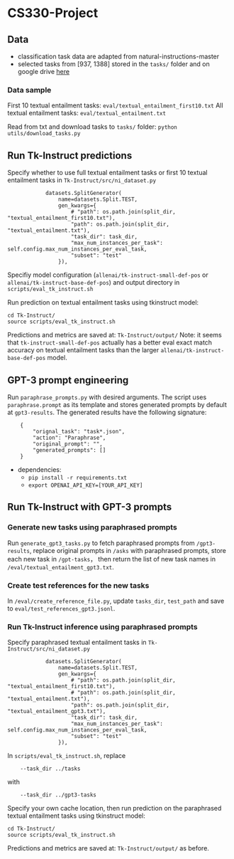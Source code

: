 # CS330-Project

## Data
- classification task data are adapted from natural-instructions-master
- selected tasks from [937, 1388] stored in the `tasks/` folder and on google drive [here](https://drive.google.com/file/d/1HZixR9XLz4X6sQJXIP7viNtPRsx0ZND4/view?usp=share_link)

### Data sample
First 10 textual entailment tasks: `eval/textual_entailment_first10.txt`
All textual entailment tasks: `eval/textual_entailment.txt`

Read from txt and download tasks to `tasks/` folder: `python utils/download_tasks.py`

## Run Tk-Instruct predictions

Specify whether to use full textual entailment tasks or first 10 textual entailment tasks in `Tk-Instruct/src/ni_dataset.py` 
```
            datasets.SplitGenerator(
                name=datasets.Split.TEST,
                gen_kwargs={
                    # "path": os.path.join(split_dir, "textual_entailment_first10.txt"), 
                    "path": os.path.join(split_dir, "textual_entailment.txt"), 
                    "task_dir": task_dir, 
                    "max_num_instances_per_task": self.config.max_num_instances_per_eval_task,
                    "subset": "test"
                }),
```
Specifiy model configuration (`allenai/tk-instruct-small-def-pos` or `allenai/tk-instruct-base-def-pos`) and output directory in `scripts/eval_tk_instruct.sh`

Run prediction on textual entailment tasks using tkinstruct model: 
```
cd Tk-Instruct/
source scripts/eval_tk_instruct.sh
```

Predictions and metrics are saved at: `Tk-Instruct/output/`
Note: it seems that `tk-instruct-small-def-pos` actually has a better eval exact match accuracy on textual entailment tasks than the larger `allenai/tk-instruct-base-def-pos` model. 

## GPT-3 prompt engineering
Run `paraphrase_prompts.py` with desired arguments. The script uses `paraphrase.prompt` as its template and stores generated prompts by default at `gpt3-results`. The generated results have the following signature:
```
    {
        "orignal_task": "task*.json",
        "action": "Paraphrase",
        "original_prompt": "",
        "generated_prompts": []
    }
```

- dependencies:
    - `pip install -r requirements.txt`
    - `export OPENAI_API_KEY=[YOUR_API_KEY]`

## Run Tk-Instruct with GPT-3 prompts

### Generate new tasks using paraphrased prompts

Run `generate_gpt3_tasks.py` to fetch paraphrased prompts from `/gpt3-results`, replace original prompts in `/asks` 
with paraphrased prompts, store each new task in `/gpt-tasks`， then return the list of new task names in `/eval/textual_entailment_gpt3.txt`.

### Create test references for the new tasks
In `/eval/create_reference_file.py`, update `tasks_dir`, `test_path` and save to `eval/test_references_gpt3.jsonl`.

### Run Tk-Instruct inference using paraphrased prompts

Specify paraphrased textual entailment tasks in `Tk-Instruct/src/ni_dataset.py` 
```
            datasets.SplitGenerator(
                name=datasets.Split.TEST,
                gen_kwargs={
                    # "path": os.path.join(split_dir, "textual_entailment_first10.txt"), 
                    # "path": os.path.join(split_dir, "textual_entailment.txt"), 
                    "path": os.path.join(split_dir, "textual_entailment_gpt3.txt"),
                    "task_dir": task_dir, 
                    "max_num_instances_per_task": self.config.max_num_instances_per_eval_task,
                    "subset": "test"
                }),
```

In `scripts/eval_tk_instruct.sh`, replace 
```
    --task_dir ../tasks
```
with
```
    --task_dir ../gpt3-tasks
```

Specify your own cache location, then run prediction on the paraphrased textual entailment tasks using tkinstruct model: 
```
cd Tk-Instruct/
source scripts/eval_tk_instruct.sh
```
Predictions and metrics are saved at: `Tk-Instruct/output/` as before.









